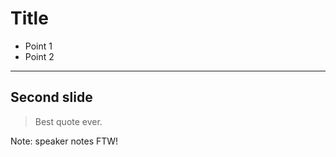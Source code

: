 # Title

-   Point 1
-   Point 2

* * *

## Second slide

> Best quote ever.

Note: speaker notes FTW!
